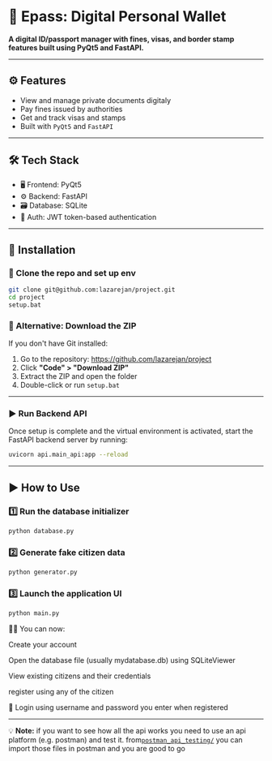 # 🚀 Epass: Digital Personal Wallet
 
**A digital ID/passport manager with fines, visas, and border stamp features built using PyQt5 and FastAPI.**

---

## ⚙️ Features

- View and manage private documents digitaly
- Pay fines issued by authorities
- Get and track visas and stamps
- Built with `PyQt5` and `FastAPI`

---

## 🛠️ Tech Stack

- 🖥️ Frontend: PyQt5
- ⚙️ Backend: FastAPI
- 🗃️ Database: SQLite
- 🔐 Auth: JWT token-based authentication

---

## 🧩 Installation

### 🧬 Clone the repo and set up env
```bash
git clone git@github.com:lazarejan/project.git
cd project
setup.bat

```

### 🔄 Alternative: Download the ZIP

If you don't have Git installed:

1. Go to the repository: https://github.com/lazarejan/project
2. Click **"Code" > "Download ZIP"**
3. Extract the ZIP and open the folder
4. Double-click or run `setup.bat`

---

### ▶️ Run Backend API

Once setup is complete and the virtual environment is activated, start the FastAPI backend server by running:

```bash
uvicorn api.main_api:app --reload

```
---

## ▶️ How to Use

### 1️⃣ Run the database initializer
```bash
python database.py

```
### 2️⃣ Generate fake citizen data
```bash
python generator.py

```

### 3️⃣ Launch the application UI
```bash
python main.py

```

🧑‍💼 You can now:

Create your account
 
 Open the database file (usually mydatabase.db) using SQLiteViewer

 View existing citizens and their credentials
 
 register using any of the citizen

📂 Login using username and password you enter when registered


---

💡 **Note:** if you want to see how all the api works you need to use an api platform (e.g. postman) and test it. from[`postman_api_testing/`](https://github.com/lazarejan/project/tree/main/postman_api_testing) you can import those files in postman and you are good to go